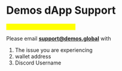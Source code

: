 # Demos dApp Support

<mark style="color:yellow;">**Contacting Demos Support**</mark>

Please email **support@demos.global** with

1. The issue you are experiencing
2. wallet address
3. Discord Username

